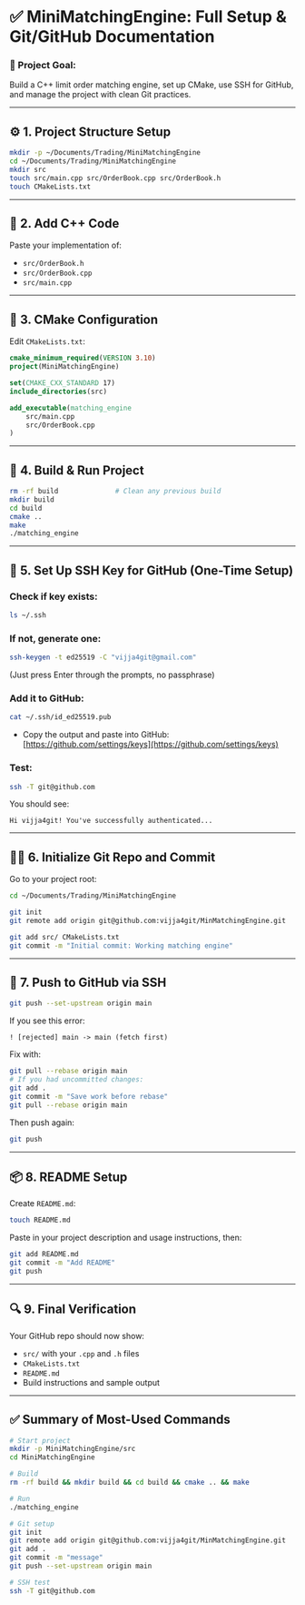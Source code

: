 # ✅ MiniMatchingEngine: Full Setup & Git/GitHub Documentation

### 📁 Project Goal:

Build a C++ limit order matching engine, set up CMake, use SSH for GitHub, and manage the project with clean Git practices.

---

## ⚙️ 1. Project Structure Setup

```bash
mkdir -p ~/Documents/Trading/MiniMatchingEngine
cd ~/Documents/Trading/MiniMatchingEngine
mkdir src
touch src/main.cpp src/OrderBook.cpp src/OrderBook.h
touch CMakeLists.txt
```

---

## 📄 2. Add C++ Code

Paste your implementation of:

* `src/OrderBook.h`
* `src/OrderBook.cpp`
* `src/main.cpp`

---

## 💪 3. CMake Configuration

Edit `CMakeLists.txt`:

```cmake
cmake_minimum_required(VERSION 3.10)
project(MiniMatchingEngine)

set(CMAKE_CXX_STANDARD 17)
include_directories(src)

add_executable(matching_engine
    src/main.cpp
    src/OrderBook.cpp
)
```

---

## 🧪 4. Build & Run Project

```bash
rm -rf build              # Clean any previous build
mkdir build
cd build
cmake ..
make
./matching_engine
```

---

## 🔐 5. Set Up SSH Key for GitHub (One-Time Setup)

### Check if key exists:

```bash
ls ~/.ssh
```

### If not, generate one:

```bash
ssh-keygen -t ed25519 -C "vijja4git@gmail.com"
```

(Just press Enter through the prompts, no passphrase)

### Add it to GitHub:

```bash
cat ~/.ssh/id_ed25519.pub
```

* Copy the output and paste into GitHub:
  [https://github.com/settings/keys](https://github.com/settings/keys)

### Test:

```bash
ssh -T git@github.com
```

You should see:

```
Hi vijja4git! You've successfully authenticated...
```

---

## 🧑‍💻 6. Initialize Git Repo and Commit

Go to your project root:

```bash
cd ~/Documents/Trading/MiniMatchingEngine

git init
git remote add origin git@github.com:vijja4git/MinMatchingEngine.git

git add src/ CMakeLists.txt
git commit -m "Initial commit: Working matching engine"
```

---

## 🚀 7. Push to GitHub via SSH

```bash
git push --set-upstream origin main
```

If you see this error:

```
! [rejected] main -> main (fetch first)
```

Fix with:

```bash
git pull --rebase origin main
# If you had uncommitted changes:
git add .
git commit -m "Save work before rebase"
git pull --rebase origin main
```

Then push again:

```bash
git push
```

---

## 📦 8. README Setup

Create `README.md`:

```bash
touch README.md
```

Paste in your project description and usage instructions, then:

```bash
git add README.md
git commit -m "Add README"
git push
```

---

## 🔍 9. Final Verification

Your GitHub repo should now show:

* `src/` with your `.cpp` and `.h` files
* `CMakeLists.txt`
* `README.md`
* Build instructions and sample output

---

## ✅ Summary of Most-Used Commands

```bash
# Start project
mkdir -p MiniMatchingEngine/src
cd MiniMatchingEngine

# Build
rm -rf build && mkdir build && cd build && cmake .. && make

# Run
./matching_engine

# Git setup
git init
git remote add origin git@github.com:vijja4git/MinMatchingEngine.git
git add .
git commit -m "message"
git push --set-upstream origin main

# SSH test
ssh -T git@github.com
```
